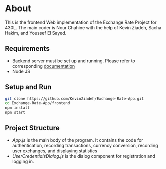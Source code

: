 # About

This is the frontend Web implementation of the Exchange Rate Project for 430L. The main coder is Nour Chahine with the help of Kevin Ziadeh, Sacha Hakim, and Youssef El Sayed.

## Requirements

- Backend server must be set up and running. Please refer to corresponding [documentation](../backend/README.md)
- Node JS


## Setup and Run

```bash
git clone https://github.com/KevinZiadeh/Exchange-Rate-App.git
cd Exchange-Rate-App/frontend
npm install
npm start
```

## Project Structure 

- *App.js* is the main body of the program. It contains the code for authentication, recording transactions, currency conversion, recording user exchanges, and displaying statistics
- *UserCredentialsDialog.js* is the dialog component for registration and logging in.

